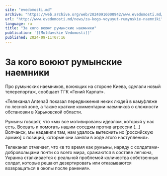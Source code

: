 ```yaml
---
site: "evedomosti.md"
archive: "https://web.archive.org/web/20240916000942/www.evedomosti.md/news/za-kogo-voyuyut-rumynskie-naemniki"
url: "http://www.evedomosti.md/news/za-kogo-voyuyut-rumynskie-naemniki"
language: ru
title: "За кого воюют румынские наемники"
publication: '[[Moldavskie Vedomosti]]'
published: 2024-09-11T07:16
---
```


# За кого воюют румынские наемники

Про румынских наемников, воюющих на стороне Киева, сделали новый телерепортаж, сообщает ТГК «Гений Карпат».

«Телеканал Antena3 показал передвижения неких людей в камуфляже по лесной зоне, а также краткие комментарии наемников о сложности обстановки в Харьковской области.

Румыны говорят, что «мы все мотивированы идеалом, который у нас есть. Воевать и помогать нашим соседям против агрессии (...) Волчанск, мы надавили там, нам удалось вытеснить их [российскую армию] с позиций, которые они заняли в ходе этого наступления».

Телеканал отмечает, что «в то время как румыны, наряду с солдатами-добровольцами почти со всего мира, сражаются в составе легиона, Украина сталкивается с реальной проблемой количества собственных солдат, которые решают дезертировать или отказываются возвращаться в окопы после ранения».